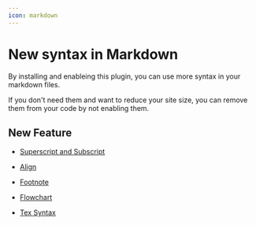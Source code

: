 ```yaml
---
icon: markdown
---
```


# New syntax in Markdown

By installing and enableing this plugin, you can use more syntax in your markdown files.

If you don't need them and want to reduce your site size, you can remove them from your code by not enabling them.

## New Feature

- [Superscript and Subscript](sup-sub.md)

- [Align](align.md)

- [Footnote](footnote.md)

- [Flowchart](flowchart.md)

- [Tex Syntax](tex.md)
